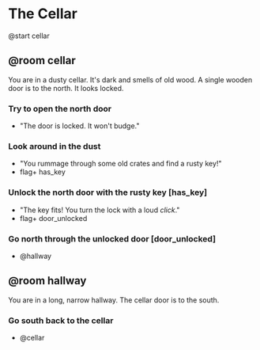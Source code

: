 # The Cellar

@start cellar

## @room cellar
You are in a dusty cellar. It's dark and smells of old wood. A single wooden door is to the north. It looks locked.

### Try to open the north door
- "The door is locked. It won't budge."

### Look around in the dust
- "You rummage through some old crates and find a rusty key!"
- flag+ has_key

### Unlock the north door with the rusty key [has_key]
- "The key fits! You turn the lock with a loud *click*."
- flag+ door_unlocked

### Go north through the unlocked door [door_unlocked]
- @hallway

## @room hallway
You are in a long, narrow hallway. The cellar door is to the south.

### Go south back to the cellar
- @cellar